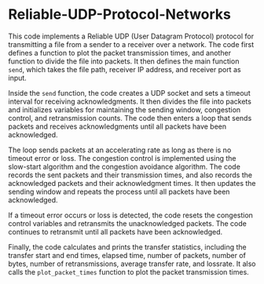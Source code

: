 # Reliable-UDP-Protocol-Networks
This code implements a Reliable UDP (User Datagram Protocol) protocol for transmitting a file from a sender to a receiver over a network. The code first defines a function to plot the packet transmission times, and another function to divide the file into packets. It then defines the main function `send`, which takes the file path, receiver IP address, and receiver port as input.

Inside the `send` function, the code creates a UDP socket and sets a timeout interval for receiving acknowledgments. It then divides the file into packets and initializes variables for maintaining the sending window, congestion control, and retransmission counts. The code then enters a loop that sends packets and receives acknowledgments until all packets have been acknowledged.

The loop sends packets at an accelerating rate as long as there is no timeout error or loss. The congestion control is implemented using the slow-start algorithm and the congestion avoidance algorithm. The code records the sent packets and their transmission times, and also records the acknowledged packets and their acknowledgment times. It then updates the sending window and repeats the process until all packets have been acknowledged.

If a timeout error occurs or loss is detected, the code resets the congestion control variables and retransmits the unacknowledged packets. The code continues to retransmit until all packets have been acknowledged.

Finally, the code calculates and prints the transfer statistics, including the transfer start and end times, elapsed time, number of packets, number of bytes, number of retransmissions, average transfer rate, and lossrate. It also calls the `plot_packet_times` function to plot the packet transmission times.
